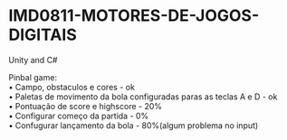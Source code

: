# IMD0811-MOTORES-DE-JOGOS-DIGITAIS
Unity and C#

Pinbal game:<br>
• Campo, obstaculos e cores - ok<br>
• Paletas de movimento da bola configuradas paras as teclas A e D - ok<br>
• Pontuação de score e highscore - 20%<br>
• Configurar começo da partida - 0%<br>
• Confugurar lançamento da bola - 80%(algum problema no input)<br>
